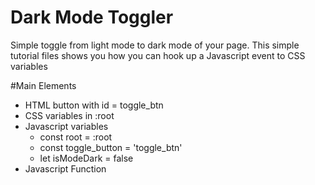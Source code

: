 # Dark Mode Toggler
Simple toggle from light mode to dark mode of your page.
This simple tutorial files shows you how you can hook up a Javascript event to CSS variables

#Main Elements
 - HTML button with id = toggle_btn
 - CSS variables in :root
 - Javascript variables
   - const root = :root
   - const toggle_button = 'toggle_btn'
   - let isModeDark = false
 - Javascript Function
